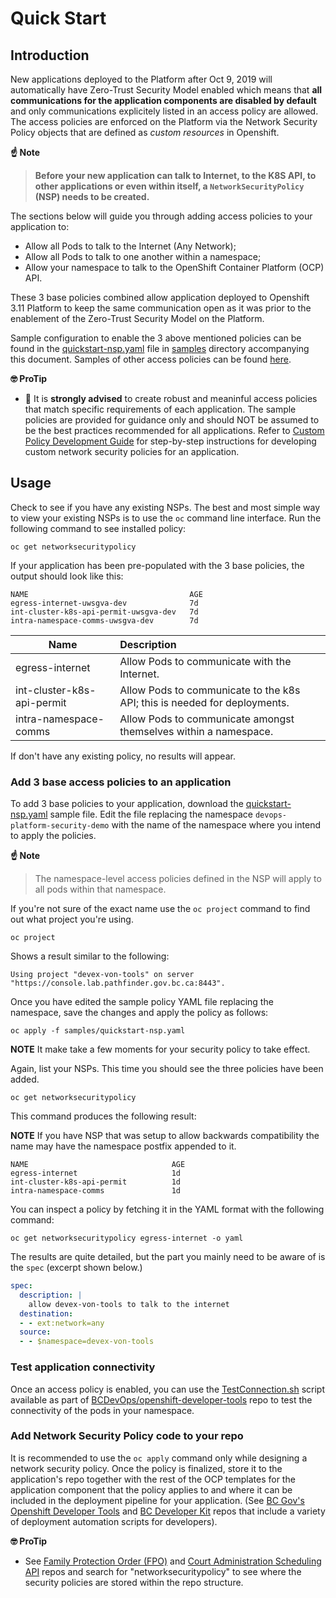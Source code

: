 # Quick Start

## Introduction

New applications deployed to the Platform after Oct 9, 2019 will automatically have Zero-Trust Security Model enabled which means that **all communications for the application components are disabled by default** and only communications explicitely listed in an access policy are allowed. The access policies are enforced on the Platform via the Network Security Policy objects that are defined as *custom resources* in Openshift.


**:point_up: Note**

> **Before your new application can talk to Internet, to the K8S API, to other applications or even within itself, a `NetworkSecurityPolicy` (NSP) needs to be created.**


The sections below will guide you through adding access policies to your application to:

* Allow all Pods to talk to the Internet (Any Network);
* Allow all Pods to talk to one another within a namespace;
* Allow your namespace to talk to the OpenShift Container Platform (OCP) API.

These 3 base policies combined allow application deployed to Openshift 3.11 Platform to keep the same communication open as it was prior to the enablement of the Zero-Trust Security Model on the Platform.

Sample configuration to enable the 3 above mentioned policies can be found in the [quickstart-nsp.yaml](./sample/quickstart-nsp.yaml) file in [samples](./sample) directory accompanying this document. Samples of other access policies can be found [here](./CustomPolicy.md).

**🤓 ProTip**

* 🚫 It is **strongly advised** to create robust and meaninful access policies that match specific requirements of each application. The sample policies are provided for guidance only and should NOT be assumed to be the best practices recommended for all applications.  Refer to [Custom Policy Development Guide](./CustomPolicy.md) for step-by-step instructions for developing custom network security policies for an application.


## Usage

Check to see if you have any existing NSPs. The best and most simple way to view your existing NSPs is to use the `oc` command line interface. Run the following command to see installed policy:

```console
oc get networksecuritypolicy
```

If your application has been pre-populated with the 3 base policies, the output should look like this:

```console
NAME                                    AGE
egress-internet-uwsgva-dev              7d
int-cluster-k8s-api-permit-uwsgva-dev   7d
intra-namespace-comms-uwsgva-dev        7d
```

| Name                       | Description     |
| ---------------------------|:----------------|
| egress-internet | Allow Pods to communicate with the Internet.|
| int-cluster-k8s-api-permit | Allow Pods to communicate to the k8s API; this is needed for deployments.|
| intra-namespace-comms | Allow Pods to communicate amongst themselves within a namespace.|

If don't have any existing policy, no results will appear. 

### Add 3 base access policies to an application

To add 3 base policies to your application, download the [quickstart-nsp.yaml](./sample/quickstart-nsp.yaml) sample file. Edit the file replacing the namespace `devops-platform-security-demo` with the name of the namespace where you intend to apply the policies. 

**:point_up: Note**

> The namespace-level access policies defined in the NSP will apply to all pods within that namespace.

If you're not sure of the exact name use the `oc project` command to find out what project you're using.

```console
oc project
```

Shows a result similar to the following:

```console
Using project "devex-von-tools" on server "https://console.lab.pathfinder.gov.bc.ca:8443".
```

Once you have edited the sample policy YAML file replacing the namespace, save the changes and apply the policy as follows:

```console
oc apply -f samples/quickstart-nsp.yaml
```

**NOTE** It make take a few moments for your security policy to take effect.

Again, list your NSPs. This time you should see the three policies have been added.  

```console
oc get networksecuritypolicy
```

This command produces the following result:

**NOTE** If you have NSP that was setup to allow backwards compatibility the name may have the namespace postfix appended to it.

```console
NAME                                AGE
egress-internet                     1d
int-cluster-k8s-api-permit          1d
intra-namespace-comms               1d
```

You can inspect a policy by fetching it in the YAML format with the following command:

```console
oc get networksecuritypolicy egress-internet -o yaml
```

The results are quite detailed, but the part you mainly need to be aware of is the `spec` (excerpt shown below.)

```yaml
spec:
  description: |
    allow devex-von-tools to talk to the internet
  destination:
  - - ext:network=any
  source:
  - - $namespace=devex-von-tools
```


### Test application connectivity

Once an access policy is enabled, you can use the [TestConnection.sh](https://github.com/BCDevOps/openshift-developer-tools/blob/master/bin/testConnection) script available as part of [BCDevOps/openshift-developer-tools](https://github.com/BCDevOps/openshift-developer-tools) repo to test the connectivity of the pods in your namespace.

### Add Network Security Policy code to your repo

It is recommended to use the `oc apply` command only while designing a network security policy. Once the policy is finalized, store it to the application's repo together with the rest of the OCP templates for the application component that the policy applies to and where it can be included in the deployment pipeline for your application. (See [BC Gov's Openshift Developer Tools](https://github.com/BCDevOps/openshift-developer-tools) and [BC Developer Kit](https://github.com/BCDevOps/bcdk) repos that include a variety of deployment automation scripts for developers). 

**🤓 ProTip**

* See [Family Protection Order (FPO)](https://github.com/bcgov/Family-Protection-Order) and [Court Administration Scheduling API](https://github.com/bcgov/cass-api) repos and search for "networksecuritypolicy" to see where the security policies are stored within the repo structure.